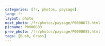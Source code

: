 ```yaml
---
categories: [fr, photos, paysage]
lang: fr
layout: photo
next_photo: /fr/photos/paysage/P0000073.html
picname: P0000083
prev_photo: /fr/photos/paysage/P0000085.html
tags: [Bush, Grass]
---
```

